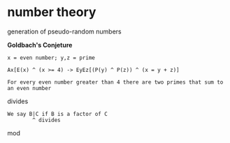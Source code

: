 # number theory

generation of pseudo-random numbers

**Goldbach's Conjeture**

    x = even number; y,z = prime

    Ax[E(x) ^ (x >= 4) -> EyEz[(P(y) ^ P(z)) ^ (x = y + z)]

    For every even number greater than 4 there are two primes that sum to an even number

divides

    We say B|C if B is a factor of C
            ^ divides

mod
